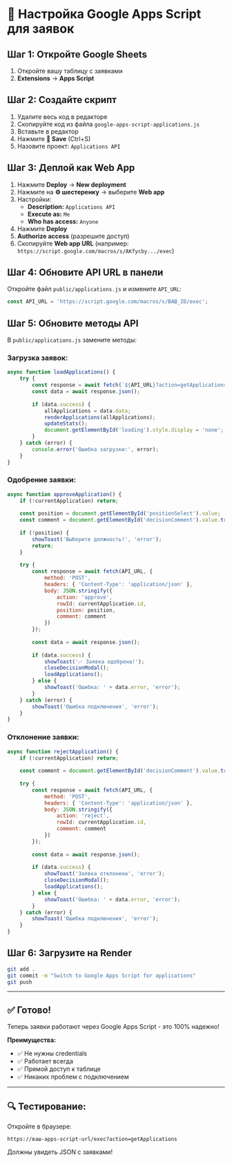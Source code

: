 # 🚀 Настройка Google Apps Script для заявок

## Шаг 1: Откройте Google Sheets

1. Откройте вашу таблицу с заявками
2. **Extensions** → **Apps Script**

## Шаг 2: Создайте скрипт

1. Удалите весь код в редакторе
2. Скопируйте код из файла `google-apps-script-applications.js`
3. Вставьте в редактор
4. Нажмите **💾 Save** (Ctrl+S)
5. Назовите проект: `Applications API`

## Шаг 3: Деплой как Web App

1. Нажмите **Deploy** → **New deployment**
2. Нажмите на **⚙️ шестеренку** → выберите **Web app**
3. Настройки:
   - **Description:** `Applications API`
   - **Execute as:** `Me`
   - **Who has access:** `Anyone`
4. Нажмите **Deploy**
5. **Authorize access** (разрешите доступ)
6. Скопируйте **Web app URL** (например: `https://script.google.com/macros/s/AKfycby.../exec`)

## Шаг 4: Обновите API URL в панели

Откройте файл `public/applications.js` и измените `API_URL`:

```javascript
const API_URL = 'https://script.google.com/macros/s/ВАШ_ID/exec';
```

## Шаг 5: Обновите методы API

В `public/applications.js` замените методы:

### Загрузка заявок:
```javascript
async function loadApplications() {
    try {
        const response = await fetch(`${API_URL}?action=getApplications`);
        const data = await response.json();
        
        if (data.success) {
            allApplications = data.data;
            renderApplications(allApplications);
            updateStats();
            document.getElementById('loading').style.display = 'none';
        }
    } catch (error) {
        console.error('Ошибка загрузки:', error);
    }
}
```

### Одобрение заявки:
```javascript
async function approveApplication() {
    if (!currentApplication) return;
    
    const position = document.getElementById('positionSelect').value;
    const comment = document.getElementById('decisionComment').value.trim();
    
    if (!position) {
        showToast('Выберите должность!', 'error');
        return;
    }
    
    try {
        const response = await fetch(API_URL, {
            method: 'POST',
            headers: { 'Content-Type': 'application/json' },
            body: JSON.stringify({
                action: 'approve',
                rowId: currentApplication.id,
                position: position,
                comment: comment
            })
        });
        
        const data = await response.json();
        
        if (data.success) {
            showToast('✅ Заявка одобрена!');
            closeDecisionModal();
            loadApplications();
        } else {
            showToast('Ошибка: ' + data.error, 'error');
        }
    } catch (error) {
        showToast('Ошибка подключения', 'error');
    }
}
```

### Отклонение заявки:
```javascript
async function rejectApplication() {
    if (!currentApplication) return;
    
    const comment = document.getElementById('decisionComment').value.trim();
    
    try {
        const response = await fetch(API_URL, {
            method: 'POST',
            headers: { 'Content-Type': 'application/json' },
            body: JSON.stringify({
                action: 'reject',
                rowId: currentApplication.id,
                comment: comment
            })
        });
        
        const data = await response.json();
        
        if (data.success) {
            showToast('Заявка отклонена', 'error');
            closeDecisionModal();
            loadApplications();
        } else {
            showToast('Ошибка: ' + data.error, 'error');
        }
    } catch (error) {
        showToast('Ошибка подключения', 'error');
    }
}
```

## Шаг 6: Загрузите на Render

```bash
git add .
git commit -m "Switch to Google Apps Script for applications"
git push
```

---

## ✅ Готово!

Теперь заявки работают через Google Apps Script - это 100% надежно!

**Преимущества:**
- ✅ Не нужны credentials
- ✅ Работает всегда
- ✅ Прямой доступ к таблице
- ✅ Никаких проблем с подключением

---

## 🔍 Тестирование:

Откройте в браузере:
```
https://ваш-apps-script-url/exec?action=getApplications
```

Должны увидеть JSON с заявками!
